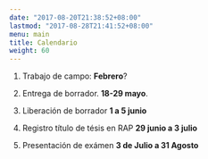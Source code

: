 ```yaml
---
date: "2017-08-20T21:38:52+08:00"
lastmod: "2017-08-28T21:41:52+08:00"
menu: main
title: Calendario
weight: 60
---
```



1. Trabajo de campo: **Febrero**?

2. Entrega de borrador.  **18-29 mayo**. 

3. Liberación de borrador **1 a 5 junio**

4. Registro título de tésis en RAP **29 junio a 3 julio**

5. Presentación de exámen **3 de Julio a 31 Agosto** 

